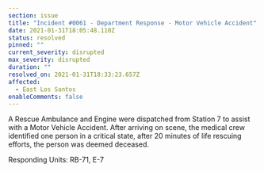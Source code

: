 ```yaml
---
section: issue
title: "Incident #0061 - Department Response - Motor Vehicle Accident"
date: 2021-01-31T18:05:48.110Z
status: resolved
pinned: ""
current_severity: disrupted
max_severity: disrupted
duration: ""
resolved_on: 2021-01-31T18:33:23.657Z
affected:
  - East Los Santos
enableComments: false
---
```

A Rescue Ambulance and Engine were dispatched from Station 7 to assist with a Motor Vehicle Accident. After arriving on scene, the medical crew identified one person in a critical state, after 20 minutes of life rescuing efforts, the person was deemed deceased.

Responding Units: RB-71, E-7